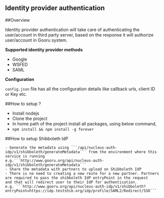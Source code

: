 Identity provider authentication
--------------------------------

##Overview

   Identity provider authentication will take care of authenticating the user/account in  third party server, based on the response it will authorize user/account in Gooru system.

**Supported identity provider methods**
   
   - Google
   - WSFED
   - SAML

**Configuration**
   
   ```config.json``` file has  all the configuration details like callback urls, client ID or Key etc.

##How to setup ?
   
   - Install  nodejs
   - Clone the project
   - In home path of the project install all packages, using below command,
   - ```npm install && npm install -g forever```

##How to setup Shibboleth IdP

	- Generate the metadata using ```/api/nucleus-auth-idp/v1/shibboleth/generateMetadata``` from the environment where this service is running
	e.g.```http://www.gooru.org/api/nucleus-auth-idp/v1/shibboleth/generateMetadata```
	- Share the metadata with partners to upload on Shibboleth IdP
	- There is no need to creating a new route for a new partner. Partners are required to pass the shibboleth IdP entryPoint in the request
	and that will redirect user to their IdP for authentication.
	e.g. ```http://www.gooru.org/api/nucleus-auth-idp/v1/shibboleth?entryPoint=https://idp.testshib.org/idp/profile/SAML2/Redirect/SSO```




